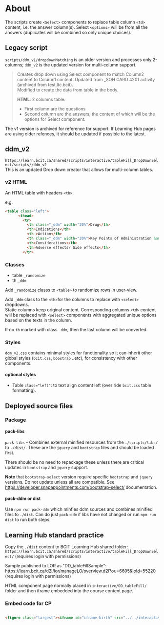 # About

The scripts create `<Select>` components to replace table column `<td>` content, i.e. the answer column(s). Select `<options>` will be from all the answers (duplicates will be combined so only unique choices).

## Legacy script

`scripts/ddm_v1/dropdownMatching` is an older version and processes only 2-columns; `ddm_v2` is the updated version for multi-column support.

> Creates drop down using Select component to match Column2 content to Column1 content.
> Updated from _SOH CARD 4201 activity (archived from test.ltc.bcit).  
> Modified to create the data from table in the body.
>
> **HTML**: 2 columns table.  
>
>- First column are the questions
>- Second column are the answers, the content of which will be the options for Select component.  

The v1 version is archived for reference for support.  If Learning Hub pages are using older refences, it should be updated if possible to the latest.

## ddm_v2

`https://learn.bcit.ca/shared/scripts/interactive/tableFill_DropDownSelect/scripts//ddm_v2`  
This is an updated Drop down creator that allows for multi-column tables.  

### v2 HTML

An HTML table with headers `<th>`.

e.g.

```html
<table class="left">
      <thead>
        <tr>
          <th class="_ddm" width="20%">Drug</th>
          <th>Indications</th>
          <th >Action</th>
          <th class="_ddm" width="20%">Key Points of Administration &amp; Mode of Administration</th>
          <th>Considerations</th>
          <th>Adverse effects/ Side effects</th>     
        </tr>
```

### Classes

- table `_randomize`
- th `_ddm`

Add `_randomize` classs to `<table>` to randomize rows in user-view.

Add `_ddm` class to the `<th>`for the columns to replace with `<select>` dropdowns.  
Static columns keep original content. Corresponding columns `<td>` content will be replaced with `<select>` components with aggregated unique options based on the texts in the column.

If no `th` marked with class `_ddm`, then the last column will be converted.

### Styles

`ddm_v2.css` contains minimal styles for functionality so it can inherit other global styles (`bcit.css`, `boostrap` ..etc), for consistency with other components.

#### optional styles

- Table `class="left"`: to text align content left (over ride `bcit.css` table formatting).

## Deployed source files

### Package

#### pack-libs

`pack-libs` - Combines external minified resources from the `./scripts/libs/` to `./dist/`.
These are the `jquery` and `bootstrap` files and should be loaded first.  

There should be no need to repackage these unless there are critical updates in `bootstrap` and `jquery` support.

**Note** that `bootstrap-select` version require specific `bootstrap` and `jquery` versions.  Do not update unless all are compatible.
See <https://developer.snapappointments.com/bootstrap-select/> documentation.

#### pack-ddm or dist

Use `npm run pack-ddm` which minfies ddm sources and combines minified files to `./dist`.  Can do just `pack-ddm` if libs have not changed or run `npm run dist` to run both steps.

## Learning Hub standard practice

Copy the `./dist` content to BCIT Learning Hub shared folder: `https://learn.bcit.ca/shared/scripts/interactive/tableFill_DropDownSelect/` (requires login with permissions)

Sample published to LOR as "DD_tableFillSample": <https://learn.bcit.ca/d2l/lor/manageLO/overview.d2l?ou=6605&loId=55220> (requires login with permissions)

HTML component page normally placed in `interactive/DD_tableFill/` folder and then iframe embedded into the course content page.

### Embed code for CP

```html

<figure class="largest"><iframe id="iframe-birth" src="../../interactive/DD_tableFill/{{filename}}.html?ou=383363" width="100%" height="510" scrolling="no" marginwidth="0" frameborder="0" onwheel="{(e)={console.log('Scrolling Me..'); e.stopPropagation();}}"></iframe></figure>

```
